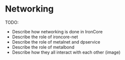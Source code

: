 # Networking

TODO:

* Describe how networking is done in IronCore
* Describe the role of ironcore-net
* Describe the role of metalnet and dpservice
* Describe the role of metalbond
* Describe how they all interact with each other (image)
